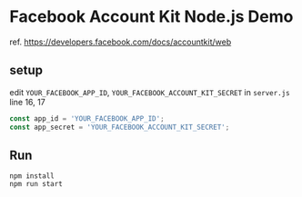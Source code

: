 # Facebook Account Kit Node.js Demo

ref. https://developers.facebook.com/docs/accountkit/web

## setup

edit `YOUR_FACEBOOK_APP_ID`, `YOUR_FACEBOOK_ACCOUNT_KIT_SECRET` in `server.js` line 16, 17

```js
const app_id = 'YOUR_FACEBOOK_APP_ID';
const app_secret = 'YOUR_FACEBOOK_ACCOUNT_KIT_SECRET';
```

## Run

```
npm install
npm run start
```
